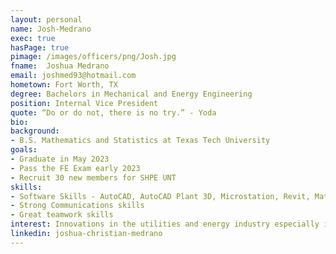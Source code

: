 ```yaml
---
layout: personal
name: Josh-Medrano
exec: true
hasPage: true 
pimage: /images/officers/png/Josh.jpg
fname:  Joshua Medrano
email: joshmed93@hotmail.com
hometown: Fort Worth, TX
degree: Bachelors in Mechanical and Energy Engineering 
position: Internal Vice President
quote: “Do or do not, there is no try.” - Yoda 
bio: 
background: 
- B.S. Mathematics and Statistics at Texas Tech University
goals:
- Graduate in May 2023
- Pass the FE Exam early 2023
- Recruit 30 new members for SHPE UNT
skills:
- Software Skills - AutoCAD, AutoCAD Plant 3D, Microstation, Revit, Matlab, Microsoft Office
- Strong Communications skills
- Great teamwork skills
interest: Innovations in the utilities and energy industry especially in renewable energy to reduce carbon footprints. Fluid mechanics and dynamics analysis work. Thermal analysis work.
linkedin: joshua-christian-medrano
---
```

